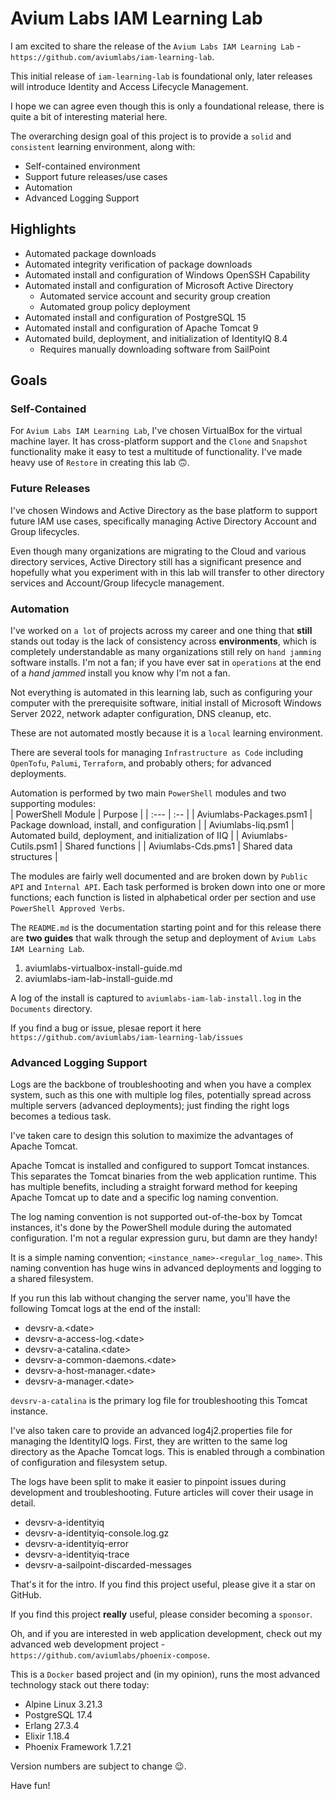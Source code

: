 # Avium Labs IAM Learning Lab

I am excited to share the release of the `Avium Labs IAM Learning Lab` - 
`https://github.com/aviumlabs/iam-learning-lab`. 

This initial release of `iam-learning-lab` is foundational only, later releases 
will introduce Identity and Access Lifecycle Management.

I hope we can agree even though this is only a foundational release, there is 
quite a bit of interesting material here. 

The overarching design goal of this project is to provide a `solid` and  
`consistent` learning environment, along with:  
* Self-contained environment   
* Support future releases/use cases  
* Automation  
* Advanced Logging Support  


## Highlights

* Automated package downloads  
* Automated integrity verification of package downloads  
* Automated install and configuration of Windows OpenSSH Capability  
* Automated install and configuration of Microsoft Active Directory  
  * Automated service account and security group creation  
  * Automated group policy deployment  
* Automated install and configuration of PostgreSQL 15  
* Automated install and configuration of Apache Tomcat 9  
* Automated build, deployment, and initialization of IdentityIQ 8.4  
  * Requires manually downloading software from SailPoint  


## Goals

### Self-Contained

For `Avium Labs IAM Learning Lab`, I've chosen VirtualBox for the virtual 
machine layer. It has cross-platform support and the `Clone` and `Snapshot` 
functionality make it easy to test a multitude of functionality. I've made 
heavy use of `Restore` in creating this lab :upside_down_face:.


### Future Releases

I've chosen Windows and Active Directory as the base platform to support 
future IAM use cases, specifically managing Active Directory Account and 
Group lifecycles. 

Even though many organizations are migrating to the Cloud and various 
directory services, Active Directory still has a significant presence and 
hopefully what you experiment with in this lab will transfer to 
other directory services and Account/Group lifecycle management.


### Automation

I've worked on `a lot` of projects across my career and one thing that 
**still** stands out today is the lack of consistency across 
**environments**, which is completely understandable as many organizations 
still rely on `hand jamming` software installs. I'm not a fan; if you 
have ever sat in `operations` at the end of a *hand jammed* install 
you know why I'm not a fan.

Not everything is automated in this learning lab, such as configuring your 
computer with the prerequisite software, initial install of Microsoft 
Windows Server 2022, network adapter configuration, DNS cleanup, etc. 

These are not automated mostly because it is a `local` learning environment. 

There are several tools for managing `Infrastructure as Code` including 
`OpenTofu`, `Palumi`, `Terraform`, and probably others; for advanced 
deployments.

Automation is performed by two main `PowerShell` modules and two supporting modules:  
| PowerShell Module       | Purpose                                                |
| :---                    | :--                                                    |
| Aviumlabs-Packages.psm1 | Package download, install, and configuration           |
| Aviumlabs-Iiq.psm1      | Automated build, deployment, and initialization of IIQ |
| Aviumlabs-Cutils.psm1   | Shared functions                                       |
| Aviumlabs-Cds.pms1      | Shared data structures                                 |

The modules are fairly well documented and are broken down by `Public API` and 
`Internal API`. Each task performed is broken down into one or more functions; 
each function is listed in alphabetical order per section and use 
`PowerShell Approved Verbs`. 

The `README.md` is the documentation starting point and for this release there 
are **two guides** that walk through the setup and deployment of 
`Avium Labs IAM Learning Lab`.

1. aviumlabs-virtualbox-install-guide.md  
2. aviumlabs-iam-lab-install-guide.md  

A log of the install is captured to `aviumlabs-iam-lab-install.log` in the 
`Documents` directory.

If you find a bug or issue, plesae report it here 
`https://github.com/aviumlabs/iam-learning-lab/issues`

### Advanced Logging Support

Logs are the backbone of troubleshooting and when you have a complex system, 
such as this one with multiple log files, potentially spread across multiple 
servers (advanced deployments); just finding the right logs becomes a tedious 
task. 

I've taken care to design this solution to maximize the advantages of 
Apache Tomcat. 

Apache Tomcat is installed and configured to support Tomcat instances. This 
separates the Tomcat binaries from the web application runtime. This has 
multiple benefits, including a straight forward method for keeping Apache 
Tomcat up to date and a specific log naming convention. 

The log naming convention is not supported out-of-the-box by Tomcat instances, 
it's done by the PowerShell module during the automated configuration. I'm not 
a regular expression guru, but damn are they handy!

It is a simple naming convention; `<instance_name>-<regular_log_name>`. This 
naming convention has huge wins in advanced deployments and logging to a 
shared filesystem. 

If you run this lab without changing the server name, you'll have the following 
Tomcat logs at the end of the install:  

* devsrv-a.\<date>
* devsrv-a-access-log.\<date>
* devsrv-a-catalina.\<date>
* devsrv-a-common-daemons.\<date>
* devsrv-a-host-manager.\<date>
* devsrv-a-manager.\<date>

`devsrv-a-catalina` is the primary log file for troubleshooting this Tomcat 
instance. 

I've also taken care to provide an advanced log4j2.properties file for managing 
the IdentityIQ logs. First, they are written to the same log directory as the 
Apache Tomcat logs. This is enabled through a combination of configuration and 
filesystem setup. 

The logs have been split to make it easier to pinpoint issues during development and troubleshooting. Future articles will cover their usage in detail.

* devsrv-a-identityiq
* devsrv-a-identityiq-console.log.gz
* devsrv-a-identityiq-error
* devsrv-a-identityiq-trace
* devsrv-a-sailpoint-discarded-messages

That's it for the intro. If you find this project useful, please give it a star 
on GitHub. 

If you find this project **really** useful, please consider becoming a `sponsor`. 

Oh, and if you are interested in web application development, check out my 
advanced web development project - `https://github.com/aviumlabs/phoenix-compose`. 

This is a `Docker` based project and (in my opinion), runs the most advanced 
technology stack out there today:  
* Alpine Linux 3.21.3  
* PostgreSQL 17.4  
* Erlang 27.3.4  
* Elixir 1.18.4  
* Phoenix Framework 1.7.21  

Version numbers are subject to change :wink:.

Have fun! 